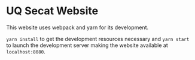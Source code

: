 # UQ Secat Website

This website uses webpack and yarn for its development.

`yarn install` to get the development resources necessary and `yarn start` to launch the development server making the website available at `localhost:8080`.